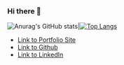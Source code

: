 ### Hi there 👋
![Anurag's GitHub stats](https://github-readme-stats.vercel.app/api?username=vubao2303&show_icons=true&theme=nightowl)|[![Top Langs](https://github-readme-stats.vercel.app/api/top-langs/?username=vubao2303&langs_count=&theme=dark&show_icons=true)](https://github.com/vubao2303/github-readme-stats)
<!--
**vubao2303/vubao2303** is a ✨ _special_ ✨ repository because its `README.md` (this file) appears on your GitHub profile.

Here are some ideas to get you started:

- 🔭 I’m currently working on ...
- 🌱 I’m currently learning ...
- 👯 I’m looking to collaborate on ...
- 🤔 I’m looking for help with ...
- 💬 Ask me about ...
- 📫 How to reach me: ...
- 😄 Pronouns: ...
- ⚡ Fun fact: ...
-->


- [Link to Portfolio Site](https://vubao2303.github.io/portfolio/)
- [Link to Github](https://github.com/vubao2303)
- [Link to LinkedIn](https://www.linkedin.com/in/tram-vu-866250121/)
